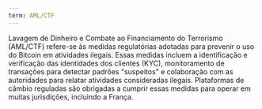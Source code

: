 ```yaml
---
term: AML/CTF
---
```


Lavagem de Dinheiro e Combate ao Financiamento do Terrorismo (AML/CTF) refere-se às medidas regulatórias adotadas para prevenir o uso do Bitcoin em atividades ilegais. Essas medidas incluem a identificação e verificação das identidades dos clientes (KYC), monitoramento de transações para detectar padrões "suspeitos" e colaboração com as autoridades para relatar atividades consideradas ilegais. Plataformas de câmbio reguladas são obrigadas a cumprir essas medidas para operar em muitas jurisdições, incluindo a França.